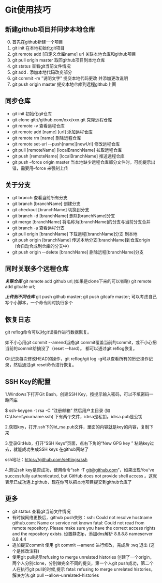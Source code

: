 # Git使用技巧

## 新建github项目并同步本地仓库
0. 首先在github新建一个项目
1. git init 在本地初始化git项目
2. git remote add [自定义仓库name] url 关联本地仓库和github项目
3. git pull origin master 取回github项目到本地仓库
4. git status 查看git当前文件情况
5. git add . 添加本地代码改变部分
6. git commit -m "说明文字"  提交本地代码更改 并添加更改说明
7. git push origin master 提交本地仓库到远程github上面




## 同步仓库
- git init 初始化git仓库
- git clone git://github.com/xxx/xxx.git  克隆远程仓库
- git remote -v  查看远程仓库
- git remote add [name] [url] 添加远程仓库
- git remote rm [name] 删除远程仓库
- git remote set-url --push[name][newUrl] 修改远程仓库
- git pull [remoteName] [localBranchName] 拉取远程仓库
- git push [remoteName] [localBranchName] 推送远程仓库
- git push –force origin master 当本地缺少远程仓库部分文件时，可能提示出错，需要用–force 来强制上传


## 关于分支
- git branch 查看当前所有分支
- git branch [branchName]  创建分支
- git checkout [branchName] 切换到分支
- git branch -d [branchName] 删除[branchName]分支
- git merge [branchName] 将名称为[branchName]的分支与当前分支合并
- git branch -a 查看远程分支
- git pull origin [branchName] 下载远程[branchName]分支 到本地
- git push origin [branchName] 传送本地分支[branchName]到仓库origin（会自动合成到仓库的分支中）
- git push origin --delete [branchName] 删除远程[branchName]分支


## 同时关联多个远程仓库
***关联仓库***
git remote add github url;(如果是clone下来的可以省略)
git remote add gitcafe url;

***上传到不同仓库***
git push github master;
git push gitcafe master;
可以考虑自己写个小脚本，一个命令同时执行多个


## 恢复日志
git reflog命令可以对git误操作进行数据恢复。

如不小心用git commit --amend当成git commit覆盖当前的commit，或不小心把当前的commit给搞没了（reset --hard）。 都可以通过git reflog恢复。

Git记录每次修改HEAD的操作，git reflog/git log -g可以查看所有的历史操作记录，然后通过git reset命令进行恢复。

## SSH Key的配置

1.Windows下打开Git Bash，创建SSH Key，按提示输入密码，可以不填密码一路回车

$ ssh-keygen -t rsa -C “注册邮箱” 然后用户主目录 (如C:\Users\yourname.ssh) 下有两个文件，idrsa是私钥，idrsa.pub是公钥

2.获取key，打开.ssh下的id_rsa.pub文件，里面的内容就是key的内容，复制下来

3.登录GitHub，打开“SSH Keys”页面，点右下角的“New GPG key ” 粘贴key过去，就能成功生成SSH keys 在github网站了

ssh地址：https://github.com/settings/ssh

4.测试ssh key是否成功，使用命令“ssh -T git@github.com”，如果出现You’ve successfully authenticated, but GitHub does not provide shell access 。这就表示已成功连上github，现在你可以把本地项目提交到github仓库了



## 更多
- git status 查看git当前文件情况
- 有时候网络更换后，github push失败：ssh: Could not resolve hostname github.com: Name or service not known fatal: Could not read from remote repository. Please make sure you have the correct access rights and the repository exists.
  设置静态ip，添加dns解析 8.8.8.8 nameserver 8.8.4.4
- 追加提交commit
  使用 git commit --amend 进行修改，完成后 :wq 退出 (这个是修改注释)
- 使用git pull提示refusing to merge unrelated histories
创建了一个origin，两个人分别clone，分别做完全不同的提交，第一个人git push成功，第二个人在执行git pull的时候,提示
fatal: refusing to merge unrelated histories，解决方法:git pull --allow-unrelated-histories
